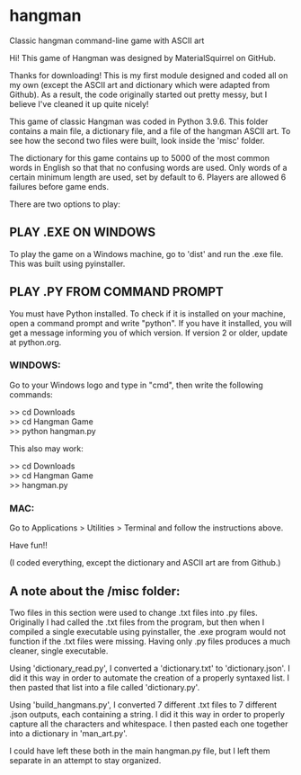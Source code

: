 # hangman
Classic hangman command-line game with ASCII art

Hi! This game of Hangman was designed by MaterialSquirrel on GitHub.

Thanks for downloading! This is my first module designed and coded all on my
own (except the ASCII art and dictionary which were adapted from Github).
As a result, the code originally started out pretty messy, but I believe I've
cleaned it up quite nicely!

This game of classic Hangman was coded in Python 3.9.6. This folder contains
a main file, a dictionary file, and a file of the hangman ASCII art. To see how
the second two files were built, look inside the 'misc' folder.

The dictionary for this game contains up to 5000 of the most common words 
in English so that that no confusing words are used. Only words of a certain
minimum length are used, set by default to 6. Players are allowed 6 failures
before game ends.

There are two options to play:

<h2>PLAY .EXE ON WINDOWS</h2>

To play the game on a Windows machine, go to 'dist' and run the .exe
file. This was built using pyinstaller.

<h2>PLAY .PY FROM COMMAND PROMPT</h2>

You must have Python installed. To check if it is installed on your
machine, open a command prompt and write "python". If you have it installed,
you will get a message informing you of which version. If version 2 or older,
update at python.org.

<h3>WINDOWS:</h3>
Go to your Windows logo and type in "cmd", then write the following commands:

&gt;&gt; cd Downloads<br />
&gt;&gt; cd Hangman Game<br />
&gt;&gt; python hangman.py<br />

This also may work:

&gt;&gt; cd Downloads<br />
&gt;&gt; cd Hangman Game<br />
&gt;&gt; hangman.py<br />

<h3>MAC:</h3>
Go to Applications > Utilities > Terminal and follow the instructions above.

Have fun!!

(I coded everything, except the dictionary and ASCII art are from Github.)

<h2>A note about the /misc folder:</h2>

Two files in this section were used to change .txt files into .py files.
Originally I had called the .txt files from the program, but then when I
compiled a single executable using pyinstaller, the .exe program would not
function if the .txt files were missing. Having only .py files produces
a much cleaner, single executable.

Using 'dictionary_read.py', I converted a 'dictionary.txt' to
'dictionary.json'. I did it this way in order to automate the creation of
a properly syntaxed list. I then pasted that list into a file
called 'dictionary.py'.

Using 'build_hangmans.py', I converted 7 different .txt files to
7 different .json outputs, each containing a string. I did it this
way in order to properly capture all the characters and whitespace.
I then pasted each one together into a dictionary in 'man_art.py'.

I could have left these both in the main hangman.py file, but I left them
separate in an attempt to stay organized.
